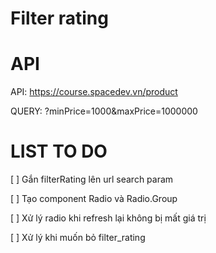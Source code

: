 # Filter rating

# API

API: https://course.spacedev.vn/product

QUERY: ?minPrice=1000&maxPrice=1000000

# LIST TO DO

[ ] Gắn filterRating lên url search param

[ ] Tạo component Radio và Radio.Group

[ ] Xử lý radio khi refresh lại không bị mất giá trị

[ ] Xử lý khi muốn bỏ filter_rating

